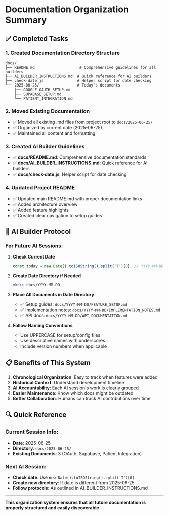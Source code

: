 # Documentation Organization Summary

## ✅ Completed Tasks

### 1. Created Documentation Directory Structure
```
docs/
├── README.md                    # Comprehensive guidelines for all builders
├── AI_BUILDER_INSTRUCTIONS.md  # Quick reference for AI builders
├── check-date.js               # Helper script for date checking
└── 2025-06-25/                 # Today's documents
    ├── GOOGLE_OAUTH_SETUP.md
    ├── SUPABASE_SETUP.md
    └── PATIENT_INTEGRATION.md
```

### 2. Moved Existing Documentation
- ✅ Moved all existing .md files from project root to `docs/2025-06-25/`
- ✅ Organized by current date (2025-06-25)
- ✅ Maintained all content and formatting

### 3. Created AI Builder Guidelines
- ✅ **docs/README.md**: Comprehensive documentation standards
- ✅ **docs/AI_BUILDER_INSTRUCTIONS.md**: Quick reference for AI builders
- ✅ **docs/check-date.js**: Helper script for date checking

### 4. Updated Project README
- ✅ Updated main README.md with proper documentation links
- ✅ Added architecture overview
- ✅ Added feature highlights
- ✅ Created clear navigation to setup guides

## 🤖 AI Builder Protocol

### For Future AI Sessions:

1. **Check Current Date**
   ```javascript
   const today = new Date().toISOString().split('T')[0]; // YYYY-MM-DD
   ```

2. **Create Date Directory if Needed**
   ```bash
   mkdir docs/YYYY-MM-DD
   ```

3. **Place All Documents in Date Directory**
   - ✅ Setup guides: `docs/YYYY-MM-DD/FEATURE_SETUP.md`
   - ✅ Implementation notes: `docs/YYYY-MM-DD/IMPLEMENTATION_NOTES.md`
   - ✅ API docs: `docs/YYYY-MM-DD/API_DOCUMENTATION.md`

4. **Follow Naming Conventions**
   - Use UPPERCASE for setup/config files
   - Use descriptive names with underscores
   - Include version numbers when applicable

## 📋 Benefits of This System

1. **Chronological Organization**: Easy to track when features were added
2. **Historical Context**: Understand development timeline
3. **AI Accountability**: Each AI session's work is clearly grouped
4. **Easier Maintenance**: Know which docs might be outdated
5. **Better Collaboration**: Humans can track AI contributions over time

## 🔍 Quick Reference

### Current Session Info:
- **Date**: 2025-06-25
- **Directory**: `docs/2025-06-25/`
- **Existing Documents**: 3 (OAuth, Supabase, Patient Integration)

### Next AI Session:
- **Check date**: Use `new Date().toISOString().split('T')[0]`
- **Create new directory**: If date is different from 2025-06-25
- **Follow protocols**: As outlined in AI_BUILDER_INSTRUCTIONS.md

---

**This organization system ensures that all future documentation is properly structured and easily discoverable.**
